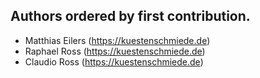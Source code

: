 ## Authors ordered by first contribution.

- Matthias Eilers (https://kuestenschmiede.de)
- Raphael Ross (https://kuestenschmiede.de)
- Claudio Ross (https://kuestenschmiede.de)